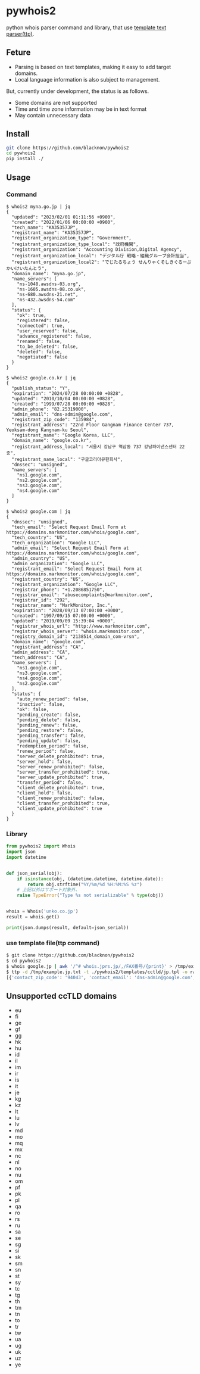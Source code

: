 pywhois2
===

python whois parser command and library, that use [template text parser(ttp)](https://github.com/dmulyalin/ttp).

## Feture

- Parsing is based on text templates, making it easy to add target domains.
- Local language information is also subject to management.

But, currently under development, the status is as follows.

- Some domains are not supported
- Time and time zone information may be in text format
- May contain unnecessary data

## Install

```bash
git clone https://github.com/blacknon/pywhois2
cd pywhois2
pip install ./
```

## Usage

### Command

```shell
$ whois2 myna.go.jp | jq
{
  "updated": "2023/02/01 01:11:56 +0900",
  "created": "2022/01/06 00:00:00 +0900",
  "tech_name": "KA35357JP",
  "registrant_name": "KA35357JP",
  "registrant_organization_type": "Government",
  "registrant_organization_type_local": "政府機関",
  "registrant_organization": "Accounting Division,Digital Agency",
  "registrant_organization_local": "デジタル庁 戦略・組織グループ会計担当",
  "registrant_organization_local2": "でじたるちょう せんりゃくそしきぐるーぷ かいけいたんとう",
  "domain_name": "myna.go.jp",
  "name_servers": [
    "ns-1048.awsdns-03.org",
    "ns-1605.awsdns-08.co.uk",
    "ns-680.awsdns-21.net",
    "ns-432.awsdns-54.com"
  ],
  "status": {
    "ok": true,
    "registered": false,
    "connected": true,
    "user_reserved": false,
    "advance_registered": false,
    "renamed": false,
    "to_be_deleted": false,
    "deleted": false,
    "negotiated": false
  }
}

$ whois2 google.co.kr | jq
{
  "publish_status": "Y",
  "expiration": "2024/07/28 00:00:00 +0828",
  "updated": "2010/10/04 00:00:00 +0828",
  "created": "1999/07/28 00:00:00 +0828",
  "admin_phone": "82.25319000",
  "admin_email": "dns-admin@google.com",
  "registrant_zip_code": "135984",
  "registrant_address": "22nd Floor Gangnam Finance Center 737, Yeoksam-dong Kangnam-ku Seoul",
  "registrant_name": "Google Korea, LLC",
  "domain_name": "google.co.kr",
  "registrant_address_local": "서울시 강남구 역삼동 737 강남파이낸스센터 22층",
  "registrant_name_local": "구글코리아유한회사",
  "dnssec": "unsigned",
  "name_servers": [
    "ns1.google.com",
    "ns2.google.com",
    "ns3.google.com",
    "ns4.google.com"
  ]
}

$ whois2 google.com | jq
{
  "dnssec": "unsigned",
  "tech_email": "Select Request Email Form at https://domains.markmonitor.com/whois/google.com",
  "tech_country": "US",
  "tech_organization": "Google LLC",
  "admin_email": "Select Request Email Form at https://domains.markmonitor.com/whois/google.com",
  "admin_country": "US",
  "admin_organization": "Google LLC",
  "registrant_email": "Select Request Email Form at https://domains.markmonitor.com/whois/google.com",
  "registrant_country": "US",
  "registrant_organization": "Google LLC",
  "registrar_phone": "+1.2086851750",
  "registrar_email": "abusecomplaints@markmonitor.com",
  "registrar_id": "292",
  "registrar_name": "MarkMonitor, Inc.",
  "expiration": "2028/09/13 07:00:00 +0000",
  "created": "1997/09/15 07:00:00 +0000",
  "updated": "2019/09/09 15:39:04 +0000",
  "registrar_whois_url": "http://www.markmonitor.com",
  "registrar_whois_server": "whois.markmonitor.com",
  "registry_domain_id": "2138514_domain_com-vrsn",
  "domain_name": "google.com",
  "registrant_address": "CA",
  "admin_address": "CA",
  "tech_address": "CA",
  "name_servers": [
    "ns1.google.com",
    "ns3.google.com",
    "ns4.google.com",
    "ns2.google.com"
  ],
  "status": {
    "auto_renew_period": false,
    "inactive": false,
    "ok": false,
    "pending_create": false,
    "pending_delete": false,
    "pending_renew": false,
    "pending_restore": false,
    "pending_transfer": false,
    "pending_update": false,
    "redemption_period": false,
    "renew_period": false,
    "server_delete_prohibited": true,
    "server_hold": false,
    "server_renew_prohibited": false,
    "server_transfer_prohibited": true,
    "server_update_prohibited": true,
    "transfer_period": false,
    "client_delete_prohibited": true,
    "client_hold": false,
    "client_renew_prohibited": false,
    "client_transfer_prohibited": true,
    "client_update_prohibited": true
  }
}
```

### Library

```python
from pywhois2 import Whois
import json
import datetime


def json_serial(obj):
    if isinstance(obj, (datetime.datetime, datetime.date)):
        return obj.strftime("%Y/%m/%d %H:%M:%S %z")
    # 上記以外はサポート対象外.
    raise TypeError("Type %s not serializable" % type(obj))


whois = Whois('unko.co.jp')
result = whois.get()

print(json.dumps(result, default=json_serial))
```

### use template file(ttp command)

```bash
$ git clone https://github.com/blacknon/pywhois2
$ cd pywhois2
$ whois google.jp | awk '/^# whois.jprs.jp/,/FAX番号/{print}' > /tmp/example.jp.txt
$ ttp -d /tmp/example.jp.txt -t ./pywhois2/templates/cctld/jp.tpl -o raw
[{'contact_zip_code': '94043', 'contact_email': 'dns-admin@google.com', 'contact_name': 'Google LLC', 'contact_name_local': 'Google LLC', 'updated': datetime.datetime(2023, 6, 1, 1, 5, 7, tzinfo=datetime.timezone(datetime.timedelta(seconds=32400))), 'expiration': datetime.datetime(2024, 5, 31, 0, 0, tzinfo=datetime.timezone(datetime.timedelta(seconds=32400))), 'created': datetime.datetime(2005, 5, 30, 0, 0, tzinfo=datetime.timezone(datetime.timedelta(seconds=32400))), 'registrant_name': 'Google LLC', 'registrant_name_local': 'Google LLC', 'domain_name': 'google.jp', 'name_servers': ['ns1.google.com', 'ns2.google.com', 'ns3.google.com', 'ns4.google.com'], 'status': {'ok': True, 'hold': False, 'to_be_suspended': False, 'suspended': False}, 'contact_address': 'Mountain View, 1600 Amphitheatre Parkway, CA', 'contact_fax': '16502530001', 'contact_phone': '16502530000', 'contact_address_local': 'Mountain View 1600 Amphitheatre Parkway CA'}]
```

## Unsupported ccTLD domains

- eu
- fi
- ge
- gf
- gg
- hk
- hu
- id
- il
- im
- ir
- is
- it
- je
- kg
- kz
- lt
- lu
- lv
- md
- mo
- mq
- mx
- nc
- nl
- no
- nu
- om
- pf
- pk
- pl
- qa
- ro
- rs
- ru
- sa
- se
- sg
- si
- sk
- sm
- sn
- st
- sy
- tc
- tg
- th
- tm
- tn
- to
- tr
- tw
- ua
- ug
- uk
- uz
- ye

